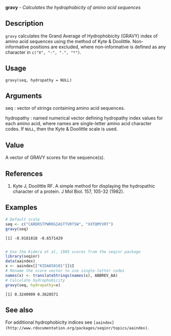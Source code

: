 





**gravy** - *Calculates the hydrophobicity of amino acid sequences*

Description
--------------------

`gravy` calculates the Grand Average of Hydrophobicity (GRAVY) index 
of amino acid sequences using the method of Kyte & Doolittle. Non-informative
positions are excluded, where non-informative is defined as any character in 
`c("X", "-", ".", "*")`.


Usage
--------------------
```
gravy(seq, hydropathy = NULL)
```

Arguments
-------------------

seq
:   vector of strings containing amino acid sequences.

hydropathy
:   named numerical vector defining hydropathy index values for 
each amino acid, where names are single-letter amino acid 
character codes. If `NULL`, then the Kyte & Doolittle
scale is used.




Value
-------------------

A vector of GRAVY scores for the sequence(s).


References
-------------------


1. Kyte J, Doolittle RF. A simple method for displaying the hydropathic character 
of a protein. J Mol Biol. 157, 105-32 (1982).




Examples
-------------------

```R
# Default scale
seq <- c("CARDRSTPWRRGIASTTVRTSW", "XXTQMYVRT")
gravy(seq)

```


```
[1] -0.9181818 -0.6571429

```


```R

# Use the Kidera et al, 1985 scores from the seqinr package
library(seqinr)
data(aaindex)
x <- aaindex[["KIDA850101"]]$I
# Rename the score vector to use single-letter codes
names(x) <- translateStrings(names(x), ABBREV_AA)
# Calculate hydrophobicity
gravy(seq, hydropathy=x)
```


```
[1] 0.3240909 0.3628571

```



See also
-------------------

For additional hydrophobicity indices see `[aaindex](http://www.rdocumentation.org/packages/seqinr/topics/aaindex)`.



